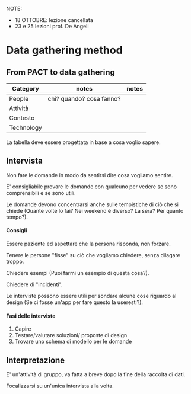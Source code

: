 NOTE:
- 18 OTTOBRE: lezione cancellata
- 23 e 25 lezioni prof. De Angeli

# Data gathering method

## From PACT to data gathering
Category | notes | notes
-------|-------|------
People     | chi? quando? cosa fanno? |
Attività   | |
Contesto   | | 
Technology | | 

La tabella deve essere progettata in base a cosa voglio sapere.

## Intervista
Non fare le domande in modo da sentirsi dire cosa vogliamo sentire.

E' consigliabile provare le domande con qualcuno per vedere se sono comprensibili e se sono utili.

Le domande devono concentrarsi anche sulle tempistiche di ciò che si chiede (Quante volte lo fai? Nei weekend è diverso? La sera? Per quanto tempo?).

#### Consigli
Essere paziente ed aspettare che la persona risponda, non forzare.

Tenere le persone "fisse" su ciò che vogliamo chiedere, senza dilagare troppo.

Chiedere esempi (Puoi farmi un esempio di questa cosa?).

Chiedere di "incidenti".

Le interviste possono essere utili per sondare alcune cose riguardo al design (Se ci fosse un'app per fare questo la useresti?).

#### Fasi delle interviste
1. Capire
2. Testare/valutare soluzioni/ proposte di design
3. Trovare uno schema di modello per le domande

## Interpretazione
E' un'attività di gruppo, va fatta a breve dopo la fine della raccolta di dati.

Focalizzarsi su un'unica intervista alla volta. 